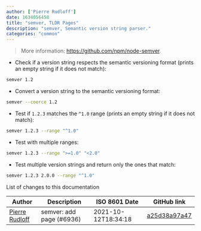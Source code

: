 ```yaml
---
author: ['Pierre Rudloff']
date: 1634056458
title: "semver, TLDR Pages"
description: "semver, Semantic version string parser."
categories: "common"
---
```

> More information: <https://github.com/npm/node-semver>.

- Check if a version string respects the semantic versioning format (prints an empty string if it does not match):

```bash
semver 1.2
```

- Convert a version string to the semantic versioning format:

```bash
semver --coerce 1.2
```

- Test if `1.2.3` matches the `^1.0` range (prints an empty string if it does not match):

```bash
semver 1.2.3 --range "^1.0"
```

- Test with multiple ranges:

```bash
semver 1.2.3 --range ">=1.0" "<2.0"
```

- Test multiple version strings and return only the ones that match:

```bash
semver 1.2.3 2.0.0 --range "^1.0"
```
List of changes to this documentation


Author | Description | ISO 8601 Date | GitHub link
------|-----|-----|-----
[Pierre Rudloff](mailto:contact@rudloff.pro) | semver: add page (#6936) | 2021-10-12T18:34:18 | [a25d38a97a47](https://github.com/tldr-pages/tldr/commit/a25d38a97a4734950363bb596e214c9d59f6e155)


